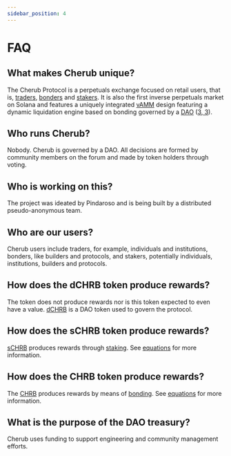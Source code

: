 ```yaml
---
sidebar_position: 4
---
```


# FAQ

## What makes Cherub unique?

The Cherub Protocol is a perpetuals exchange focused on retail users, that is, [traders](/docs/about/terminology#trade), [bonders](/docs/about/terminology#bond) and [stakers](/docs/about/terminology#stake). It is also the first inverse perpetuals market on Solana and features a uniquely integrated [vAMM](/docs/about/terminology#virtual-automated-market-maker-vamm) design featuring a dynamic liquidation engine based on bonding governed by a [DAO](/docs/about/terminology#decentralized-autonomous-organization-dao) ([3, 3](/docs/about/terminology#3-3)).

## Who runs Cherub?

Nobody. Cherub is governed by a DAO. All decisions are formed by community members on the forum and made by token holders through voting.

## Who is working on this?

The project was ideated by Pindaroso and is being built by a distributed pseudo-anonymous team.

## Who are our users?

Cherub users include traders, for example, individuals and institutions, bonders, like builders and protocols, and stakers, potentially individuals, institutions, builders and protocols.

## How does the dCHRB token produce rewards?

The token does not produce rewards nor is this token expected to even have a value. [dCHRB](/docs/about/terminology#dchrb) is a DAO token used to govern the protocol.

## How does the sCHRB token produce rewards?

[sCHRB](/docs/about/terminology#schrb) produces rewards through [staking](/docs/about/terminology#stake). See [equations](/docs/protocol/equations) for more information.

## How does the CHRB token produce rewards?

The [CHRB](/docs/about/terminology#chrb) produces rewards by means of [bonding](/docs/about/terminology#bond). See [equations](/docs/protocol/equations) for more information.

## What is the purpose of the DAO treasury?

Cherub uses funding to support engineering and community management efforts.
